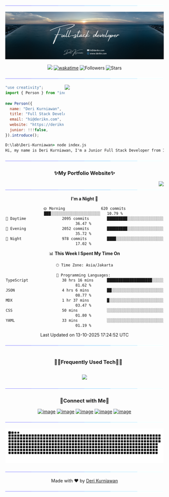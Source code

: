 <!--x axis divider-->

![](/assets/images/horizontal-divider-gradient.gif)

<div align="center">
  
![Banner](/assets/images/banner.png)

![](https://komarev.com/ghpvc/?username=Deri-Kurniawan) [![wakatime](https://wakatime.com/badge/user/22520ecf-cee6-4d59-a21f-b5d7f4f8e491.svg)](https://wakatime.com/@22520ecf-cee6-4d59-a21f-b5d7f4f8e491) ![Followers](https://img.shields.io/github/followers/Deri-Kurniawan?label=Followers) ![Stars](https://img.shields.io/github/stars/Deri-Kurniawan?label=Stars)

</div>

<!--x axis divider-->

![](/assets/images/horizontal-divider-gradient.gif)

<picture>
<a href="https://github.com/Deri-Kurniawan.png" alt="Developer">
<img src="https://images.weserv.nl/?url=https://github.com/Deri-Kurniawan.png?v=4&h=310&w=310&fit=cover&mask=circle" align="right" width="315">
</a>
</picture>

```js
"use creativity";
import { Person } from "indonesia";

new Person({
  name: "Deri Kurniawan",
  title: "Full Stack Developer",
  email: "hi@derikn.com",
  website: "https://derikn.com",
  junior: !!!false,
}).introduce();
```

```cmd
D:\lab\Deri-Kurniawan> node index.js
Hi, my name is Deri Kurniawan, I'm a Junior Full Stack Developer from Indonesia.
```

<div align="center">

<!--x axis divider-->

![](/assets/images/horizontal-divider-gradient.gif)

<h3 align="center">✨My Portfolio Website✨</h3>

<a href="https://www.derikn.com" alt="Deri Kurniawan Web Portfolio">
<img src="https://github.com/user-attachments/assets/5b8f8308-53dc-4e8a-8b58-5707529860e4" align="right">
</a>

<!--x axis divider-->

![](/assets/images/horizontal-divider-gradient.gif)

<!--START_SECTION:waka-->
**I'm a Night 🦉** 

```text
🌞 Morning                620 commits         ███░░░░░░░░░░░░░░░░░░░░░░   10.79 % 
🌆 Daytime                2095 commits        █████████░░░░░░░░░░░░░░░░   36.47 % 
🌃 Evening                2052 commits        █████████░░░░░░░░░░░░░░░░   35.72 % 
🌙 Night                  978 commits         ████░░░░░░░░░░░░░░░░░░░░░   17.02 % 
```


📊 **This Week I Spent My Time On** 

```text
🕑︎ Time Zone: Asia/Jakarta

💬 Programming Languages: 
TypeScript               38 hrs 16 mins      ████████████████████░░░░░   81.62 % 
JSON                     4 hrs 6 mins        ██░░░░░░░░░░░░░░░░░░░░░░░   08.77 % 
MDX                      1 hr 37 mins        █░░░░░░░░░░░░░░░░░░░░░░░░   03.47 % 
CSS                      50 mins             ░░░░░░░░░░░░░░░░░░░░░░░░░   01.80 % 
YAML                     33 mins             ░░░░░░░░░░░░░░░░░░░░░░░░░   01.19 % 
```


 Last Updated on 13-10-2025 17:24:52 UTC
<!--END_SECTION:waka-->

</div>

<!--x axis divider-->

![](/assets/images/horizontal-divider-gradient.gif)

<!--h1 without bottom border-->
<div id="user-content-toc">
  <ul align="center">
    <summary><h3 style="display: inline-block">🧑‍💻Frequently Used Tech🧑‍💻</h3></summary>
  </ul>
</div>

<!-- use https://skillicons-picker.derikn.com -->
<p align="center">
<a href="https://skillicons.dev/icons?i=js,php,ts,react,nextjs,tailwindcss,nodejs,express,laravel,mysql,planetscale,git,vscode,figma,vercel,vite,cloudflare,prisma&perline=6">
<img src="https://skillicons.dev/icons?i=js,php,ts,react,nextjs,tailwindcss,nodejs,express,laravel,mysql,planetscale,git,vscode,figma,vercel,vite,cloudflare,prisma&perline=6" />
</a>
</p>

<!--x axis divider-->

![](/assets/images/horizontal-divider-gradient.gif)

<!-- Connect with me -->
<h3 align="center">🤝Connect with Me🤝</h3>
<div align="center">

[![image](https://img.shields.io/badge/LinkedIn-0077B5?style=for-the-badge&logo=linkedin&logoColor=white)](https://bitlie.derikn.com/linkedin)
[![image](https://img.shields.io/badge/Instagram-E4405F?style=for-the-badge&logo=instagram&logoColor=white)](https://bitlie.derikn.com/instagram)
[![image](https://img.shields.io/badge/Dribble-EA4C89?style=for-the-badge&logo=dribbble&logoColor=white)](https://bitlie.derikn.com/dribbble)
[![image](https://img.shields.io/badge/Stack%20Overflow-EF8236?style=for-the-badge&logo=stackoverflow&logoColor=white)](https://bitlie.derikn.com/stackoverflow)
[![image](https://img.shields.io/badge/UIverse-04A4FB?style=for-the-badge&logo=brave&logoColor=white)](https://bitlie.derikn.com/uiverse)

</div>

<!--x axis divider-->

![](/assets/images/horizontal-divider-gradient.gif)

<!-- Support me -->
<!-- <h3 align="center">☕Support Me☕</h3> -->

<div align="center">
  
<!-- [![image](https://img.shields.io/badge/Buy%20me%20a%20coffee-FFDD00?style=for-the-badge&logo=buymeacoffee&logoColor=white)](https://bitlie.derikn.com/buymeacoffee) [![image](https://img.shields.io/badge/ko--fi-F16061?style=for-the-badge&logo=ko-fi&logoColor=white)](https://bitlie.derikn.com/ko-fi) -->

<!--x axis divider-->

<!-- ![](/assets/images/horizontal-divider-gradient.gif) -->

<picture>
  <source media="(prefers-color-scheme: dark)" srcset="https://raw.githubusercontent.com/Deri-Kurniawan/Deri-Kurniawan/output/github-snake-dark.svg" />
  <source media="(prefers-color-scheme: light)" srcset="https://raw.githubusercontent.com/Deri-Kurniawan/Deri-Kurniawan/output/github-snake.svg" />
  <img alt="github-snake" src="https://raw.githubusercontent.com/Deri-Kurniawan/Deri-Kurniawan/output/github-snake.svg" />
</picture>

<!--x axis divider-->

![](/assets/images/horizontal-divider-gradient.gif)

<div align="center">
    Made with ❤️ by <a href="https://derikn.com" target="_blank">Deri Kurniawan</a>
</div>

<!--x axis divider-->

![](/assets/images/horizontal-divider-gradient.gif)
